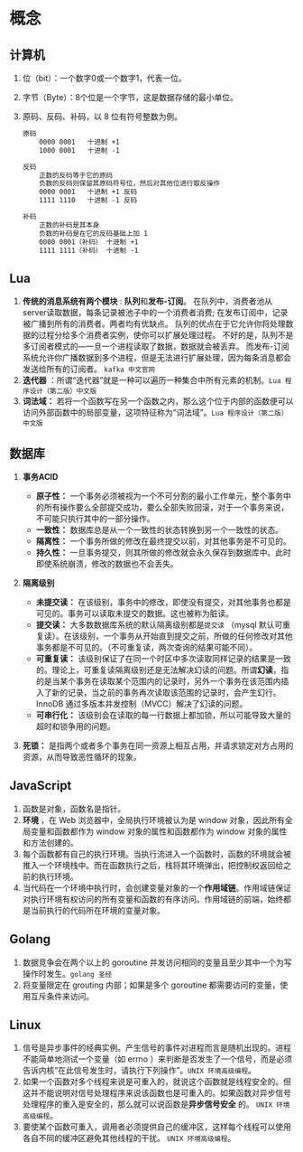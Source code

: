 # 概念

## 计算机

1. 位（bit）：一个数字0或一个数字1，代表一位。

2. 字节（Byte）：8个位是一个字节，这是数据存储的最小单位。

3. 原码、反码、补码，以 8 位有符号整数为例。

   ```html
   原码
       0000 0001   十进制 +1
       1000 0001   十进制 -1
   
   反码
       正数的反码等于它的原码
       负数的反码则保留其原码符号位，然后对其他位进行取反操作
       0000 0001   十进制 +1 反码
       1111 1110   十进制 -1 反码
   
   补码
       正数的补码是其本身
       负数的补码是在它的反码基础上加 1
       0000 0001（补码） 十进制 +1
       1111 1111（补码） 十进制 -1
   ```

## Lua

1. **传统的消息系统有两个模块** : **队列**和**发布-订阅**。 在队列中，消费者池从server读取数据，每条记录被池子中的一个消费者消费; 在发布订阅中，记录被广播到所有的消费者。两者均有优缺点。 队列的优点在于它允许你将处理数据的过程分给多个消费者实例，使你可以扩展处理过程。 不好的是，队列不是多订阅者模式的—一旦一个进程读取了数据，数据就会被丢弃。 而发布-订阅系统允许你广播数据到多个进程，但是无法进行扩展处理，因为每条消息都会发送给所有的订阅者。 `kafka 中文官网`
2. **迭代器** ：所谓“迭代器”就是一种可以遍历一种集合中所有元素的机制。`Lua 程序设计（第二版）中文版`
3. **词法域：** 若将一个函数写在另一个函数之内，那么这个位于内部的函数便可以访问外部函数中的局部变量，这项特征称为“词法域”。`Lua 程序设计（第二版）中文版`

## 数据库

1. **事务ACID**

   * **原子性：** 一个事务必须被视为一个不可分割的最小工作单元，整个事务中的所有操作要么全部提交成功，要么全部失败回滚，对于一个事务来说，不可能只执行其中的一部分操作。
   * **一致性：** 数据库总是从一个一致性的状态转换到另一个一致性的状态。
   * **隔离性：** 一个事务所做的修改在最终提交以前，对其他事务是不可见的。
   * **持久性：**  一旦事务提交，则其所做的修改就会永久保存到数据库中。此时即使系统崩溃，修改的数据也不会丢失。
2. **隔离级别**

   * **未提交读：** 在该级别，事务中的修改，即使没有提交，对其他事务也都是可见的。事务可以读取未提交的数据。这也被称为脏读。
   * **提交读：** 大多数数据库系统的默认隔离级别都是`提交读` （mysql 默认可重复读）。在该级别，一个事务从开始直到提交之前，所做的任何修改对其他事务都是不可见的。（不可重复读，两次查询的结果可能不同）。
   * **可重复读：** 该级别保证了在同一个时区中多次读取同样记录的结果是一致的。理论上，可重复读隔离级别还是无法解决幻读的问题。所谓**幻读**，指的是当某个事务在读取某个范围内的记录时，另外一个事务在该范围内插入了新的记录，当之前的事务再次读取该范围的记录时，会产生幻行。InnoDB 通过多版本并发控制（MVCC）解决了幻读的问题。
   * **可串行化：** 该级别会在读取的每一行数据上都加锁，所以可能导致大量的超时和锁争用的问题。
3. **死锁：** 是指两个或者多个事务在同一资源上相互占用，并请求锁定对方占用的资源，从而导致恶性循环的现象。

## JavaScript

1. 函数是对象，函数名是指针。
2. **环境** ，在 Web 浏览器中，全局执行环境被认为是 window 对象，因此所有全局变量和函数都作为 window 对象的属性和函数都作为 window 对象的属性和方法创建的。
3. 每个函数都有自己的执行环境。当执行流进入一个函数时，函数的环境就会被推入一个环境栈中。而在函数执行之后，栈将其环境弹出，把控制权返回给之前的执行环境。
4. 当代码在一个环境中执行时，会创建变量对象的一个**作用域链**。作用域链保证对执行环境有权访问的所有变量和函数的有序访问。作用域链的前端，始终都是当前执行的代码所在环境的变量对象。

## Golang

1. 数据竞争会在两个以上的 goroutine 并发访问相同的变量且至少其中一个为写操作时发生。`golang 圣经`
2. 将变量限定在 grouting 内部；如果是多个 goroutine 都需要访问的变量，使用互斥条件来访问。

## Linux

1. 信号是异步事件的经典实例。产生信号的事件对进程而言是随机出现的。进程不能简单地测试一个变量（如 errno ）来判断是否发生了一个信号，而是必须告诉内核“在此信号发生时，请执行下列操作”。`UNIX 环境高级编程`。
2. 如果一个函数对多个线程来说是可重入的，就说这个函数就是线程安全的。但这并不能说明对信号处理程序来说该函数也是可重入的。如果函数对异步信号处理程序的重入是安全的，那么就可以说函数是**异步信号安全** 的。 `UNIX 环境高级编程`。
3. 要使某个函数可重入，调用者必须提供自己的缓冲区，这样每个线程可以使用各自不同的缓冲区避免其他线程的干扰。 `UNIX 环境高级编程`。

